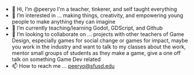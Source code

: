 - 👋 Hi, I’m @peeryo I'm a teacher, tinkerer, and self taught everything
- 👀 I’m interested in ... making things, creativity, and empowering young people to make anything they can imagine
- 🌱 I’m currently teaching/learning Godot, GDScript, and Github
- 💞️ I’m looking to collaborate on ... projects with other teachers of Game Design, especially games for social change or games for impact, maybe you work in the industry and want to talk to my classes about the work, mentor small groups of students as they make a game, give a one off talk on something Game Dev related
- 📫 How to reach me ... peeryo@sfusd.edu

<!---
peeryo/peeryo is a ✨ special ✨ repository because its `README.md` (this file) appears on your GitHub profile.
You can click the Preview link to take a look at your changes.
--->
